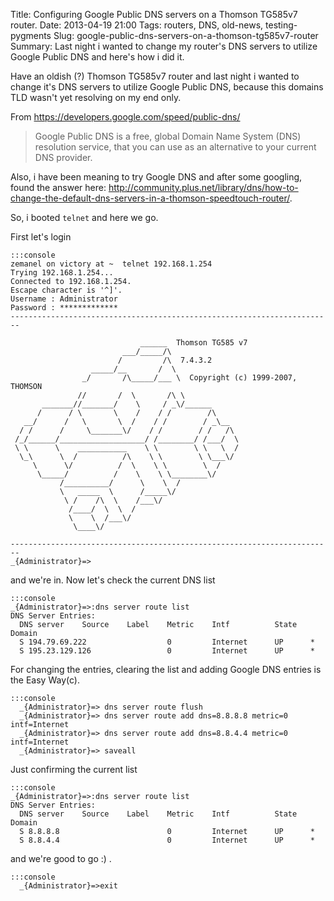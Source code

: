 Title: Configuring Google Public DNS servers on a Thomson TG585v7 router.
Date: 2013-04-19 21:00
Tags: routers, DNS, old-news, testing-pygments
Slug: google-public-dns-servers-on-a-thomson-tg585v7-router
Summary: Last night i wanted to change my router's DNS servers to utilize Google Public DNS and here's how i did it.

Have an oldish (?) Thomson TG585v7 router and last night i wanted to change it's DNS servers to utilize Google Public DNS, because this domains TLD wasn't yet resolving on my end only.

From <https://developers.google.com/speed/public-dns/>

> Google Public DNS is a free, global Domain Name System (DNS) resolution service, that you can use as an alternative to your current DNS provider.

Also, i have been meaning to try Google DNS and after some googling, found the answer here: <http://community.plus.net/library/dns/how-to-change-the-default-dns-servers-in-a-thomson-speedtouch-router/>.

So, i booted `telnet` and here we go.

First let's login
    
    :::console
    zemanel on victory at ~  telnet 192.168.1.254
    Trying 192.168.1.254...
    Connected to 192.168.1.254.
    Escape character is '^]'.
    Username : Administrator
    Password : *************
    ------------------------------------------------------------------------

                                 ______  Thomson TG585 v7
                             ___/_____/\
                            /         /\  7.4.3.2
                      _____/__       /  \
                    _/       /\_____/___ \  Copyright (c) 1999-2007, THOMSON
                   //       /  \       /\ \
           _______//_______/    \     / _\/______
          /      / \       \    /    / /        /\
       __/      /   \       \  /    / /        / _\__
      / /      /     \_______\/    / /        / /   /\
     /_/______/___________________/ /________/ /___/  \
     \ \      \    ___________    \ \        \ \   \  /
      \_\      \  /          /\    \ \        \ \___\/
         \      \/          /  \    \ \        \  /
          \_____/          /    \    \ \________\/
               /__________/      \    \  /
               \   _____  \      /_____\/
                \ /    /\  \    /___\/
                 /____/  \  \  /
                 \    \  /___\/
                  \____\/

    ------------------------------------------------------------------------
    _{Administrator}=>

and we're in. Now let's check the current DNS list

    :::console
    _{Administrator}=>:dns server route list
    DNS Server Entries:
      DNS server    Source    Label    Metric    Intf          State   Domain
      S 194.79.69.222                  0         Internet      UP      *
      S 195.23.129.126                 0         Internet      UP      *

For changing the entries, clearing the list and adding Google DNS entries is the Easy Way(c).

    :::console
      _{Administrator}=> dns server route flush
      _{Administrator}=> dns server route add dns=8.8.8.8 metric=0 intf=Internet
      _{Administrator}=> dns server route add dns=8.8.4.4 metric=0 intf=Internet
      _{Administrator}=> saveall

Just confirming the current list

    :::console
    _{Administrator}=>:dns server route list
    DNS Server Entries:
      DNS server    Source    Label    Metric    Intf          State   Domain
      S 8.8.8.8                        0         Internet      UP      *
      S 8.8.4.4                        0         Internet      UP      *

and we're good to go :) .

    :::console
      _{Administrator}=>exit
